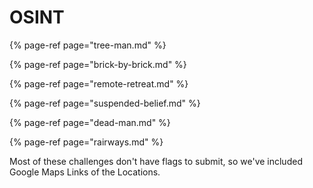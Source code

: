 # OSINT

{% page-ref page="tree-man.md" %}

{% page-ref page="brick-by-brick.md" %}

{% page-ref page="remote-retreat.md" %}

{% page-ref page="suspended-belief.md" %}

{% page-ref page="dead-man.md" %}

{% page-ref page="rairways.md" %}



Most of these challenges don't have flags to submit, so we've included Google Maps Links of the Locations.

